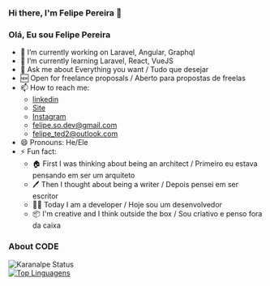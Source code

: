 ### Hi there, I'm Felipe Pereira 👋
### Olá, Eu sou Felipe Pereira

- 🔭 I’m currently working on Laravel, Angular, Graphql
- 🌱 I’m currently learning Laravel, React, VueJS
- 💬 Ask me about Everything you want / Tudo que desejar
- 🆕 Open for freelance proposals / Aberto para propostas de freelas
- 📫 How to reach me: 
  - <a href="https://www.linkedin.com/in/felipe-frade-so-dev/" target="_blank">linkedin</a>
  - <a href="http://so-felipe.com.br" target="_blank">Site</a>
  - <a href="https://www.instagram.com/so__felipe/" target="_blank">Instagram</a>
  - felipe.so.dev@gmail.com
  - felipe_ted2@outlook.com
- 😄 Pronouns: He/Ele
- ⚡ Fun fact: 
  - 🏠 First I was thinking about being an architect / Primeiro eu estava pensando em ser um arquiteto
  - 🖊️ Then I thought about being a writer / Depois pensei em ser escritor
  - 🧑‍💻 Today I am a developer / Hoje sou um desenvolvedor
  - 📦 I'm creative and I think outside the box / Sou criativo e penso fora da caixa

### About CODE
![Karanalpe Status](https://github-readme-stats.vercel.app/api?username=karanalpe&show_icons=true)
<br>
[![Top Linguagens](https://github-readme-stats.vercel.app/api/top-langs/?username=karanalpe&langs_count=15&hide=pascal,batchfile,smalltalk)](https://github.com/anuraghazra/github-readme-stats)

